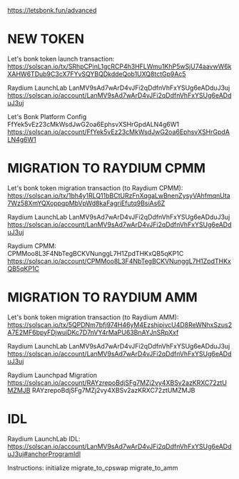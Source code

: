 https://letsbonk.fun/advanced

# NEW TOKEN

Let's bonk token launch transaction:
https://solscan.io/tx/SRhpCPinL1gcRCP4h3HFLWmu1KhP5wSjU74aavwW6kXAHW6TDub9C3cX7FYvSQYBQDkddeQob1UXQ8tctGp9Ac5

Raydium LaunchLab
LanMV9sAd7wArD4vJFi2qDdfnVhFxYSUg6eADduJ3uj
https://solscan.io/account/LanMV9sAd7wArD4vJFi2qDdfnVhFxYSUg6eADduJ3uj

Let's Bonk Platform Config
FfYek5vEz23cMkWsdJwG2oa6EphsvXSHrGpdALN4g6W1
https://solscan.io/account/FfYek5vEz23cMkWsdJwG2oa6EphsvXSHrGpdALN4g6W1

# MIGRATION TO RAYDIUM CPMM

Let's bonk token migration transaction (to Raydium CPMM):
https://solscan.io/tx/1bh4y1RLQ11bBCtURzFnXqgaLwBnenZysyVAhfmqnUta7Wz58XmYQXoppqpMbVpWd8kaFagriEfutq9BsiAs6Z

Raydium LaunchLab
LanMV9sAd7wArD4vJFi2qDdfnVhFxYSUg6eADduJ3uj
https://solscan.io/account/LanMV9sAd7wArD4vJFi2qDdfnVhFxYSUg6eADduJ3uj

Raydium CPMM:
CPMMoo8L3F4NbTegBCKVNunggL7H1ZpdTHKxQB5qKP1C
https://solscan.io/account/CPMMoo8L3F4NbTegBCKVNunggL7H1ZpdTHKxQB5qKP1C

# MIGRATION TO RAYDIUM AMM

Let's bonk token migration transaction (to Raydium AMM):
https://solscan.io/tx/5QPDNm7bfj974H46yM4EzshjpivcU4D8ReWNhxSzus2A7E2MF6bpyFDjwuiDKc7D7nVY4rMaPU63BnAYJnSRpXxf

Raydium LaunchLab
LanMV9sAd7wArD4vJFi2qDdfnVhFxYSUg6eADduJ3uj
https://solscan.io/account/LanMV9sAd7wArD4vJFi2qDdfnVhFxYSUg6eADduJ3uj

Raydium Launchpad Migration
https://solscan.io/account/RAYzrepoBdjSFg7MZj2vy4XBSv2azKRXC72ztUMZMJB
RAYzrepoBdjSFg7MZj2vy4XBSv2azKRXC72ztUMZMJB

# IDL

Raydium LaunchLab IDL:
https://solscan.io/account/LanMV9sAd7wArD4vJFi2qDdfnVhFxYSUg6eADduJ3uj#anchorProgramIdl

Instructions:
initialize
migrate_to_cpswap
migrate_to_amm